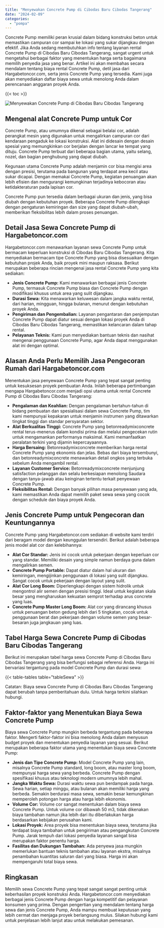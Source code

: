 ```yaml
---
title: "Menyewakan Concrete Pump di Cibodas Baru Cibodas Tangerang"
date: "2024-02-09"
categories: 
  - "pompa"
---
```




Concrete Pump memiliki peran krusial dalam bidang konstruksi beton untuk memastikan campuran cor sampai ke lokasi yang sukar dijangkau dengan efektif. Jika Anda sedang membutuhkan info tentang layanan rental Concrete Pump di Cibodas Baru Cibodas Tangerang, sangat urgent untuk mengetahui berbagai faktor yang menentukan harga serta bagaimana memilih penyedia jasa yang benar. Artikel ini akan membahas secara mendalam tentang biaya rental Concrete Pump, detil jasa dari Hargabetoncor.com, serta jenis Concrete Pump yang tersedia. Kami juga akan menyediakan daftar biaya sewa untuk menolong Anda dalam perencanaan anggaran proyek Anda.

{{< toc >}}

![Menyewakan Concrete Pump di Cibodas Baru Cibodas Tangerang](https://hargareadymixid.github.io/pompa/concrete-pump%20(1).png)

## Mengenal alat Concrete Pump untuk Cor

Concrete Pump, atau umumnya dikenal sebagai belalai cor, adalah perangkat mesin yang digunakan untuk mengalirkan campuran cor dari kendaraan pengaduk ke lokasi konstruksi. Alat ini didesain dengan desain spesial yang memungkinkan cor berjalan dengan lancar ke tempat yang dituju. Concrete Pump terbuat dari beberapa bagian utama, yaitu selang, nozel, dan bagian penghubung yang dapat diubah.

Kegunaan utama Concrete Pump adalah menjamin cor bisa mengisi area dengan presisi, terutama pada bangunan yang terdapat area kecil atau sukar dicapai. Dengan memakai Concrete Pump, kegiatan penuangan akan lebih efisien dan mengurangi kemungkinan terjadinya kebocoran atau ketidakteraturan pada lapisan cor.

Concrete Pump pun tersedia dalam berbagai ukuran dan jenis, yang bisa diubah dengan kebutuhan proyek. Beberapa Concrete Pump dilengkapi dengan pengaturan kemiringan dan size yang dapat diubah-ubah, memberikan fleksibilitas lebih dalam proses penuangan.

## Detail Jasa Sewa Concrete Pump di Hargabetoncor.com

Hargabetoncor.com menawarkan layanan sewa Concrete Pump untuk bermacam keperluan konstruksi di Cibodas Baru Cibodas Tangerang. Kita menyediakan bermacam tipe Concrete Pump yang bisa disesuaikan dengan kebutuhan projek Anda, baik proyek mini maupun raksasa. Berikut merupakan beberapa rincian mengenai jasa rental Concrete Pump yang kita sediakan:

- **Jenis Concrete Pump:** Kami menawarkan berbagai jenis Concrete Pump, termasuk Concrete Pump biasa dan Concrete Pump dengan modifikasi khusus untuk area yang sulit dijangkau.
- **Durasi Sewa:** Kita menawarkan keluwesan dalam jangka waktu rental, dari harian, mingguan, hingga bulanan, menurut dengan kebutuhan proyek Anda.
- **Pengiriman dan Pengembalian:** Layanan pengantaran dan penjemputan Concrete Pump dapat diatur sesuai dengan lokasi proyek Anda di Cibodas Baru Cibodas Tangerang, memastikan kelancaran dalam tahap rental.
- **Pelayanan Teknis:** Kami pun menyediakan bantuan teknis dan nasihat mengenai penggunaan Concrete Pump, agar Anda dapat menggunakan alat ini dengan optimal.

## Alasan Anda Perlu Memilih Jasa Pengecoran Rumah dari Hargabetoncor.com

Menentukan jasa penyewaan Concrete Pump yang tepat sangat penting untuk kesuksesan proyek pembuatan Anda. Inilah beberapa pertimbangan mengapa Hargabetoncor.com menjadi opsi utama untuk rental Concrete Pump di Cibodas Baru Cibodas Tangerang:

- **Pengalaman dan Keahlian:** Dengan pengalaman bertahun-tahun di bidang pembuatan dan spesialisasi dalam sewa Concrete Pump, tim kami mempunyai kepakaran untuk menjamin instrumen yang ditawarkan tingkat tinggi dan standar persyaratan sektor.
- **Alat Berkualitas Tinggi:** Concrete Pump yang betonreadymixconcrete rental terus-menerus dalam kondisi prima dan melalui pengecekan rutin untuk mengamankan performanya maksimal. Kami memanfaatkan peralatan terkini yang dijamin kepercayaannya.
- **Harga Bersaing:** Betonreadymixconcrete memberikan harga rental Concrete Pump yang ekonomis dan jelas. Bebas dari biaya tersembunyi, dan betonreadymixconcrete menawarkan detail ongkos yang terbuka sebelum Anda mengambil rental.
- **Layanan Customer Service:** Betonreadymixconcrete menjunjung satisfaction pelanggan dan selalu berkesiapan menolong Saudara dengan tanya-jawab atau keinginan tertentu terkait penyewaan Concrete Pump.
- **Fleksibilitas Rental:** Dengan banyak pilihan masa penyewaan yang ada, kami memastikan Anda dapat memilih paket sewa sewa yang cocok dengan schedule dan biaya proyek Anda.

## Jenis Concrete Pump untuk Pengecoran dan Keuntungannya

Concrete Pump yang Hargabetoncor.com sediakan di website kami terdiri dari beragam model dengan keunggulan tersendiri. Berikut adalah beberapa jenis model alat cor dan kelebihannya:

- **Alat Cor Standar:** Jenis ini cocok untuk pekerjaan dengan keperluan cor yang standar. Memiliki desain yang simple namun berdaya guna dalam mengalirkan semen.
- **Concrete Pump Portable:** Dapat diatur dalam hal ukuran dan kemiringan, mengijinkan penggunaan di lokasi yang sulit dijangkau. Sangat cocok untuk pekerjaan dengan layout yang sulit.
- **Alat Cor Long Boom:** Diperlengkapi dengan sistem hidrolik untuk mengontrol alir semen dengan presisi tinggi. Ideal untuk kegiatan skala besar yang mengharuskan kekuatan semprot terhadap arus concrete yang luas.
- **Concrete Pump Master Long Boom:** Alat cor yang dirancang khusus untuk penuangan beton gedung lebih dari 5 tingkatan, cocok untuk penggunaan berat dan pekerjaan dengan volume semen yang besar-besaran juga jangkauan yang luas.

## Tabel Harga Sewa Concrete Pump di Cibodas Baru Cibodas Tangerang

Berikut ini merupakan tabel harga sewa Concrete Pump di Cibodas Baru Cibodas Tangerang yang bisa berfungsi sebagai referensi Anda. Harga ini bervariasi tergantung pada model Concrete Pump dan durasi sewa:

{{< table-tables table="tableSewa" >}}

Catatan: Biaya sewa Concrete Pump di Cibodas Baru Cibodas Tangerang dapat berubah tanpa pemberitahuan dulu. Untuk harga terkini silahkan hubungi.

## Faktor-faktor yang Menentukan Biaya Sewa Concrete Pump

Biaya sewa Concrete Pump mungkin berbeda tergantung pada beberapa faktor. Mengerti faktor-faktor ini bisa menolong Anda dalam menyusun budget proyek dan menentukan penyedia layanan yang sesuai. Berikut merupakan beberapa faktor utama yang menentukan biaya sewa Concrete Pump:

- **Jenis dan Tipe Concrete Pump:** Model Concrete Pump yang lain, misalnya Concrete Pump standard, long boom, atau master long boom, mempunyai harga sewa yang berbeda. Concrete Pump dengan spesifikasi khusus atau teknologi modern umumnya lebih mahal.
- **Jangka Waktu Sewa:** Durasi waktu sewa pun berdampak pada harga. Sewa harian, setiap minggu, atau bulanan akan memiliki harga yang berbeda. Semakin berdurasi masa sewa, semakin besar kemungkinan memperoleh potongan harga atau harga lebih ekonomis.
- **Volume Cor:** Volume cor sangat menentukan dalam biaya sewa Concrete Pump. Untuk volume cor dibawah 50 m3, tidak dikenakan biaya tambahan namun jika lebih dari itu diberlakukan harga berdasarkan kebijakan perusahan kami.
- **Lokasi Proyek:** Area proyek bisa menentukan biaya sewa, terutama jika terdapat biaya tambahan untuk pengiriman atau pengangkutan Concrete Pump. Jarak tempuh dari lokasi penyedia layanan sangat bisa merupakan faktor penentu harga.
- **Fasilitas dan Dukungan Tambahan:** Ada penyewa jasa mungkin memerlukan bantuan teknis tambahan atau layanan ekstra, misalnya penambahan kuantitas saluran dari yang biasa. Harga ini akan mempengaruhi total biaya sewa.

## Ringkasan

Memilih sewa Concrete Pump yang tepat sangat sangat penting untuk keberhasilan proyek konstruksi Anda. Hargabetoncor.com menyediakan berbagai jenis Concrete Pump dengan harga kompetitif dan pelayanan konsumen yang prima. Dengan pengertian yang mendalam tentang harga sewa dan jenis Concrete Pump, Anda mampu membuat keputusan yang lebih cermat dan menjaga proyek berlangsung mulus. Silakan hubungi kami untuk penjelasan lebih lanjut atau untuk melakukan pemesanan.
